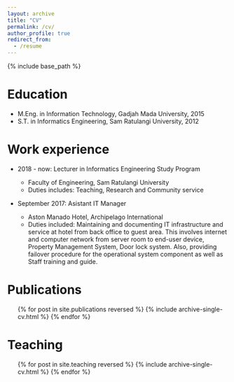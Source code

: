 ```yaml
---
layout: archive
title: "CV"
permalink: /cv/
author_profile: true
redirect_from:
  - /resume
---
```


{% include base_path %}

Education
======
* M.Eng. in Information Technology, Gadjah Mada University, 2015
* S.T. in Informatics Engineering, Sam Ratulangi University, 2012

Work experience
======
* 2018 - now: Lecturer in Informatics Engineering Study Program
  * Faculty of Engineering, Sam Ratulangi University
  * Duties includes: Teaching, Research and Community service

* September 2017: Asistant IT Manager
  * Aston Manado Hotel, Archipelago International
  * Duties included: Maintaining and documenting IT infrastructure and service at hotel from back office to guest area. This involves internet and computer network from server room to end-user device, Property Management System, Door lock system. Also, providing failover procedure for the operational system component as well as Staff training and guide.
  
<!-- Skills
======
* Skill 1
* Skill 2
  * Sub-skill 2.1
  * Sub-skill 2.2
  * Sub-skill 2.3
* Skill 3 -->

Publications
======
  <ul>{% for post in site.publications reversed %}
    {% include archive-single-cv.html %}
  {% endfor %}</ul>
  
<!-- Talks
======
  <ul>{% for post in site.talks reversed %}
    {% include archive-single-talk-cv.html  %}
  {% endfor %}</ul> -->
  
Teaching
======
  <ul>{% for post in site.teaching reversed %}
    {% include archive-single-cv.html %}
  {% endfor %}</ul>
  
<!-- Service and leadership
======
* Currently signed in to 43 different slack teams -->
